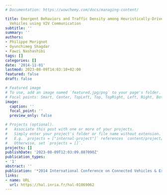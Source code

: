 ```yaml
---
# Documentation: https://wowchemy.com/docs/managing-content/

title: Emergent Behaviors and Traffic Density among Heuristically-Driven Intelligent
  Vehicles using V2V Communication
subtitle: ''
summary: ''
authors:
- Philippe Morignot
- Oyunchimeg Shagdar
- Fawzi Nashashibi
tags: []
categories: []
date: '2014-11-01'
lastmod: 2023-08-09T14:03:10+02:00
featured: false
draft: false

# Featured image
# To use, add an image named `featured.jpg/png` to your page's folder.
# Focal points: Smart, Center, TopLeft, Top, TopRight, Left, Right, BottomLeft, Bottom, BottomRight.
image:
  caption: ''
  focal_point: ''
  preview_only: false

# Projects (optional).
#   Associate this post with one or more of your projects.
#   Simply enter your project's folder or file name without extension.
#   E.g. `projects = ["internal-project"]` references `content/project/deep-learning/index.md`.
#   Otherwise, set `projects = []`.
projects: []
publishDate: '2023-08-09T12:03:09.887090Z'
publication_types:
- '1'
abstract: ''
publication: '*2014 International Conference on Connected Vehicles & Expo*'
links:
- name: URL
  url: https://hal.inria.fr/hal-01069062
---
```

